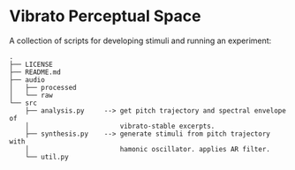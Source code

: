 # Vibrato Perceptual Space

A collection of scripts for developing stimuli and running an experiment:
```
.
├── LICENSE
├── README.md
├── audio
│   ├── processed
│   └── raw
└── src
    ├── analysis.py		--> get pitch trajectory and spectral envelope of
    │						vibrato-stable excerpts.
    ├── synthesis.py	--> generate stimuli from pitch trajectory with
    │						hamonic oscillator. applies AR filter.
    └── util.py
```

